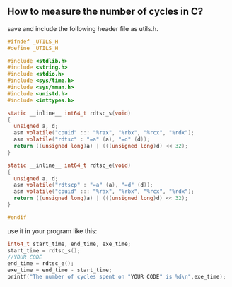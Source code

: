 ## **How to measure the number of cycles in C?** 
save and include the following header file as utils.h.   
```c
#ifndef _UTILS_H
#define _UTILS_H

#include <stdlib.h>
#include <string.h>
#include <stdio.h>
#include <sys/time.h>
#include <sys/mman.h>
#include <unistd.h>
#include <inttypes.h>

static __inline__ int64_t rdtsc_s(void)
{
  unsigned a, d;
  asm volatile("cpuid" ::: "%rax", "%rbx", "%rcx", "%rdx");
  asm volatile("rdtsc" : "=a" (a), "=d" (d));
  return ((unsigned long)a) | (((unsigned long)d) << 32);
}

static __inline__ int64_t rdtsc_e(void)
{
  unsigned a, d;
  asm volatile("rdtscp" : "=a" (a), "=d" (d));
  asm volatile("cpuid" ::: "%rax", "%rbx", "%rcx", "%rdx");
  return ((unsigned long)a) | (((unsigned long)d) << 32);
}

#endif
```  
use it in your program like this:
```c
int64_t start_time, end_time, exe_time;
start_time = rdtsc_s();
//YOUR CODE
end_time = rdtsc_e();
exe_time = end_time - start_time;
printf("The number of cycles spent on "YOUR CODE" is %d\n",exe_time);
```
